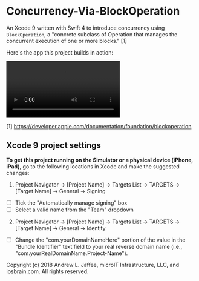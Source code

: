 # Concurrency-Via-BlockOperation
An Xcode 9 written with Swift 4 to introduce concurrency using `BlockOperation`, a "concrete subclass of Operation that manages the concurrent execution of one or more blocks." [1]

Here's the app this project builds in action:

![alt text][logo1]

[logo1]: http://iosbrain.com/wp-content/uploads/2018/03/downloadImages.mp4 "Concurrency app"

[1] https://developer.apple.com/documentation/foundation/blockoperation

## Xcode 9 project settings
**To get this project running on the Simulator or a physical device (iPhone, iPad)**, go to the following locations in Xcode and make the suggested changes:

1. Project Navigator -> [Project Name] -> Targets List -> TARGETS -> [Target Name] -> General -> Signing
- [ ] Tick the "Automatically manage signing" box
- [ ] Select a valid name from the "Team" dropdown
  
2. Project Navigator -> [Project Name] -> Targets List -> TARGETS -> [Target Name] -> General -> Identity
- [ ] Change the "com.yourDomainNameHere" portion of the value in the "Bundle Identifier" text field to your real reverse domain name (i.e., "com.yourRealDomainName.Project-Name").

Copyright (c) 2018 Andrew L. Jaffee, microIT Infrastructure, LLC, and iosbrain.com. All rights reserved.
